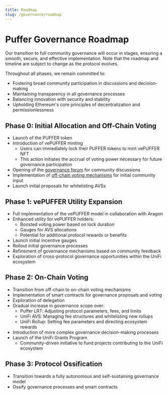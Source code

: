 ```yaml
---
title: Roadmap
slug: /governance/roadmap
---
```


# Puffer Governance Roadmap

Our transition to full community governance will occur in stages, ensuring a smooth, secure, and effective implementation. Note that the roadmap and timeline are subject to change as the protocol evolves.

Throughout all phases, we remain committed to:

- Fostering broad community participation in discussions and decision-making
- Maintaining transparency in all governance processes
- Balancing innovation with security and stability
- Upholding Ethereum's core principles of decentralization and permissionlessness

## Phase 0: Initial Allocation and Off-Chain Voting

- Launch of the PUFFER token
- Introduction of vePUFFER minting
  - Users can immediately lock their PUFFER tokens to mint vePUFFER NFT
  - This action initiates the accrual of voting power necessary for future governance participation
- Opening of the [governance forum](https://governance.puffer.fi) for community discussions
- Implementation of [off-chain voting mechanisms](https://vote.puffer.fi) for initial community input
- Launch initial proposals for whitelisting AVSs

## Phase 1: vePUFFER Utility Expansion

- Full implementation of the vePUFFER model in collaboration with Aragon
- Enhanced utility for vePUFFER holders:
  - Boosted voting power based on lock duration
  - Gauges for AVS allocations
  - Potential for additional protocol rewards or benefits
- Launch initial incentive gauges
- Rollout initial governance processes
- Refinement of governance mechanisms based on community feedback
- Exploration of cross-protocol governance opportunities within the UniFi ecosystem

## Phase 2: On-Chain Voting

- Transition from off-chain to on-chain voting mechanisms
- Implementation of smart contracts for governance proposals and voting
- Exploration of delegation
- Gradual increase in governance scope over:
  - Puffer LRT: Adjusting protocol parameters, fees, and limits
  - UniFi AVS: Managing fee structures and whitelisting new rollups
  - UniFi Rollup: Setting fee parameters and directing ecosystem rewards
- Introduction of more complex governance decision-making processes
- Launch of the UniFi Grants Program
  - Community-driven initiative to fund projects contributing to the UniFi ecosystem

## Phase 3: Protocol Ossification

- Transition towards a fully autonomous and self-sustaining governance model
- Ossify governance processes and smart contracts
